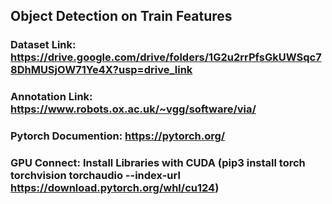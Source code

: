## Object Detection on Train Features

### Dataset Link: https://drive.google.com/drive/folders/1G2u2rrPfsGkUWSqc78DhMUSjOW71Ye4X?usp=drive_link
### Annotation Link: https://www.robots.ox.ac.uk/~vgg/software/via/
### Pytorch Documention: https://pytorch.org/
### GPU Connect: Install Libraries with CUDA (pip3 install torch torchvision torchaudio --index-url https://download.pytorch.org/whl/cu124)
